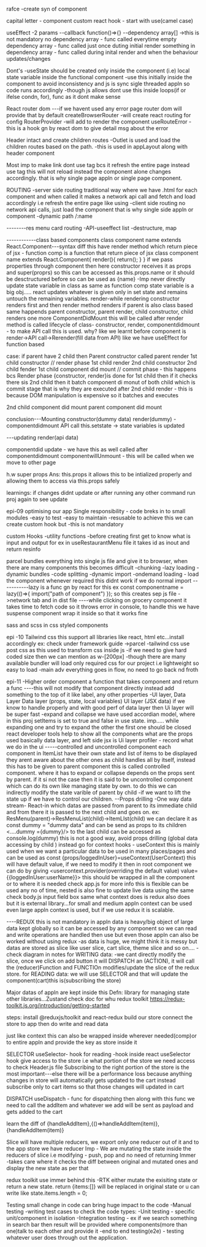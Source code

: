 rafce
-create syn of component

capital letter - component
custom react hook - start with use(camel case)

useEffect
-2 params
--callback function()=>{}
--dependency array[]
->this is not mandatory
no dependency array - func called everytime
empty dependency array - func called just once duting initial render
something in dependency array - func called during inital render and when the behaviour updates/changes

Dont's
-useState should be created only inside the component (i.e) local state variable inside the functional component
-use this initially inside the component to avoid inconsistency and js is sync sigle threaded appln so code runs accordingly
-though js allows dont use this inside loops(if or ifelse condn, for), func as it dont make sense

React router dom
---if we havent used any error page router dom will provide that by default
createBrowserRouter
-will create react routing for config
RouterProvider
-will add to render the component
useRouteError
-this is a hook gn by react dom to give detail msg about the error

Header intact and create children routes
-Outlet is used and load the children routes based on the path.
-this is used in appLayout along with header component

Most imp
to make link dont use <a>tag bcs it refresh the entire page instead use <Link to=""> tag this will not reload instead the component alone changes accordingly.
that is why single page appln or single page component.

ROUTING
-server side routing
traditional way where we have .html for each component and when called it makes a network api call and fetch and load accordingly i.e refresh the entire page like using <a>
-client side routing
no network api calls, just load the component <link> that is why single side appln or component
-dynamic path
/:name

--------res menu card routing
-API-useeffect
list
-destructure, map

------------class based components
class component name extends React.Component---syntax
diff
this have render method which return piece of jsx - function comp is a function that return piece of jsx
class component name extends React.Component{
render(){
return();
}
}
if we pass properties through component then here constructor receives it as props and super(proprs) so this can be accessed as this.props.name or it should be desctructured before so can be used as {name}
-Imp
never directly update state variable in class as same as function comp
state variable is a big obj..... react updates whatever is given only in set state and remains untouch the remaining variables.
render-while rendering constructor renders first and then render method renders
if parent is also class based same happends parent constructor, parent render, child constructor, child renders
one more ComponentDidMount this will be called after render method is called
lifecycle of class-
constructor,
render,
componentdidmount - to make API call this is used. why?
like we learnt before component is render->API call->Rerender(fill data from API) like we have useEffect for function based

case:
if parent have 2 child then
Parent constructor called
parent render
1st child constructor // render phase
1st child render
2nd child constructor
2nd child fender
1st child component did mount // commit phase - this happens bcs Render phase {constructor, render}is done for 1st child then if it checks there sis 2nd child then it batch component di monut of both child which is commit stage that is why they are executed after 2nd child render - this is because DOM manipulation is expensive so it batches and executes

2nd child component did mount
parent component did mount

conclusion---Mounting
constructor(dummy data)
render(dummy) -<html>
componentdidmount
API call
this.setstate -> state variables is updated

---updating
render(api data)

<html>
componentdid update - we have this as well called after componentdidmount
componentwillUnmount - this will be called when we move to other page

h.w
super props
Ans: this.props it allows this to be intialized properly and allowing them to access via this.props safely

learnings:
if changes didnt update or after running any other command run proj again to see update

epi-09 optimising our app
Single responsibility - code breks in to small modules
-easy to test
-easy to maintain
-resusable
to achieve this we can create custom hook but -this is not mandatory

custom Hooks
-utility functions
-before creating first get to know what is input and output for ex in useRestaurantMenu file it takes id as inout and return resinfo

parcel bundles everything into single js file and give it to browser, when there are many components this becomes difficult
-chunking
-lazy loading
-dynamic bundles
-code splitting
-dynamic import
-ondemand loading - load the component whenever required this didnt work if we do normal import
-----------lazy is a func gn by react for this
ex const componentname = lazy(()=>{
import("path of component")
});
so this creates sep js file ->network tab and in dist file
----while clicking on grocery component it takes time to fetch code so it throws error in console, to handle this we have suspense component
wrap it inside so that it works fine

sass and scss in css
styled components

epi -10
Tailwind css
this support all libraries like react, html etc...install accordingly
ex: check under framework guide ->parcel
-tailwind css use post css as this used to transform css inside js
-if we need to give hard coded size then we can mention as w-[200px]
-though there are many available bundler will load only required css for our project i.e lightweight so easy to load
-main adv everything goes in flow, no need to go back nd froth

epi-11
-Higher order component
a function that takes component and return a func
----this will not modify that component directly instead add something to the top of it like label, any other properties
-UI layer, Data Layer
Data layer (props, state, local variables)
UI layer (JSX data) if we know to handle properly and with good perf of data layer then Ui layer will be super fast
-expand and collapse we have used accordian model, where in this proj setItems is set to true and false in use state.
imp..... while expanding one and try to expand the other the first one should be closed
react developer tools help to show all the components what are the props used basically data layer, and left side jsx is Ui layer
profiler - record what we do in the ui
-----controlled and uncontrolled component
each component in ItemList have their own state and list of items to be displayed they arent aware about the other ones as child handles all by itself, instead this has to be given to parent component this is called controlled component. where it has to expand or collapse depends on the props sent by parent. if it si not the case then it is said to be uncontrolled component which can do its own like managing state by own.
to do this we can indirectly modify the state varible of parent by child
-if we want to lift the state up if we have to control our children.
--Props drilling
-One way data stream- React-in which datas are passed from parent to its immediate child and from there it is passed to the next child and goes on.
ex: ResMenu(parent)->ResMenuList(child)->ItemLIst(child) we can declare it as const dummy = "dummy data" and can be send as props to its children
<....dummy ={dummy}/> to the last child can be accessed as console.log(dummy)
this is not a good way, avoid props drilling (global data accessing by child ) instead go for context
hooks - useContext
this is mainly used when we want a particular data to be used in many places/pages and can be used as const {props/loggedInUser}=useContext(UserContext)
this will have default value, if we need to modify it then in root component we can do by giving <usercontext.provider(overriding the default value) value={{loggedInUser:userName}}> this should be wrapped in all the component or to where it is needed
check app.js for more info
this is flexible can be used any no of time, nested is also fine
to update live data using the same check body.js input field box
same what context does is redux also does but it is external library...for small and medium appln context can be used
even large appln context is used, but if we use redux it is scalable.

----REDUX
this is not mandatory in appln
data is heavy/big object of large data kept globally so it can be accessed by any component so we can read and write operations are handled then use but even those appln can also be worked without using redux
-as data is huge, we might think it is messy but datas are stored as slice like user slice, cart slice, theme slice and so on....
-check diagram in notes
for WRITING data:
-we cant directly modify the slice, once we click on add button it will DISPATCH an (ACTION),
it will call the (reducer)Function and FUNCTIOn modifies/update the slice of the redux store.
for READING data:
we will use SELECTOR and that will update the component(cart)this is(subscribing the store)

Major datas of appln are kept inside this
Defn:
library for managing state
other libraries...Zustand
check doc for whu redux toolkit https://redux-toolkit.js.org/introduction/getting-started

steps:
install @reduxjs/toolkit and react-redux
build our store
connect the store to app
then do write and read data

just like context this can also be wrapped inside wherever needed(comp)or to entire appln and provide the key as store inside it

SELECTOR
useSelector- hook for reading 
-hook inside react
useSelector hook give access to the store i.e what portion of the store we need access to
check Header.js file
Subscribing to the right portion of the store is the most important---else there will be a performance loss
because anything changes in store will automatically gets updated to the cart instead subscribe only to cart items so that those changes will updated in cart

DISPATCH
useDispatch - func for dispatching
then along with this func we need to call the addItem and whatever we add will be sent as payload and gets added to the cart

learn the diff of {handleAddItem},{()=>handleAddItem(item)},{handleAddItem(item)}

Slice will have multiple reducers, we export only one reducer out of it and to the app store we have reducer
Imp - We are mutating the state inside the reducers of slice i.e modifying - push, pop and no need of returning
Immer -takes care where it checks the diff between original and mutated ones and display the new state as per that

redux toolkit use immer behind this
-RTK either mutate the exisiting state or return a new state.
return {items:[]} will be replaced in original state or u can write like state.items.length = 0;


Testing
small change in code can bring huge impact to the code
-Manual testing
-writing test cases to check the code
types:
-Unit testing - specific unit/component in isolation
-Integration testing - ex if we search something in search bar then result will be provided where components(more than one)talk to each other and provide it
-end to end testing(e2e) - testing whatever user does through out the application.

